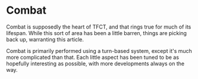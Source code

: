 # Combat

Combat is supposedly the heart of TFCT, and that rings true for much of its lifespan.
While this sort of area has been a little barren, things are picking back up, warranting this article.

Combat is primarily performed using a turn-based system, except it's much more complicated than that.
Each little aspect has been tuned to be as hopefully interesting as possible, with more developments always on the way.